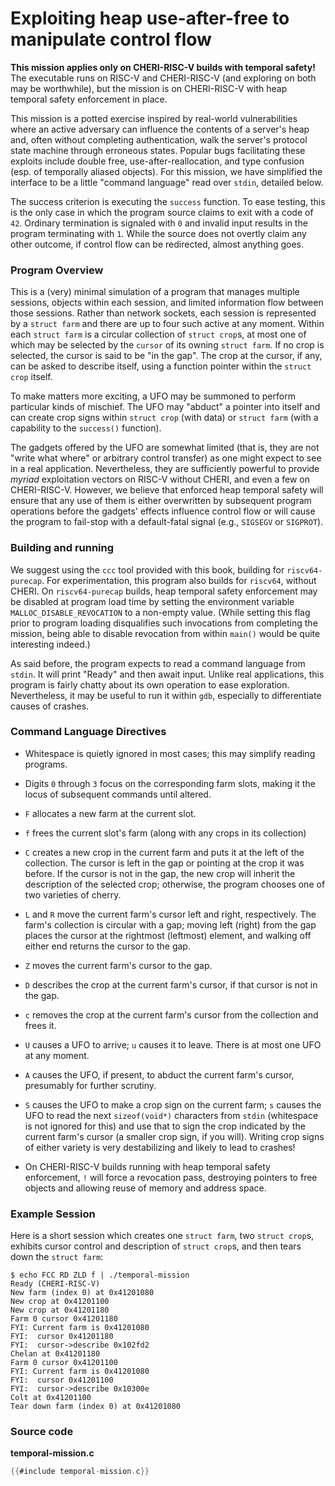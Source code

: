 # Exploiting heap use-after-free to manipulate control flow

**This mission applies only on CHERI-RISC-V builds with temporal safety!** The
executable runs on RISC-V and CHERI-RISC-V (and exploring on both may be
worthwhile), but the mission is on CHERI-RISC-V with heap temporal safety
enforcement in place.

This mission is a potted exercise inspired by real-world vulnerabilities where
an active adversary can influence the contents of a server's heap and, often
without completing authentication, walk the server's protocol state machine
through erroneous states. Popular bugs facilitating these exploits include
double free, use-after-reallocation, and type confusion (esp. of temporally
aliased objects). For this mission, we have simplified the interface to be a
little "command language" read over `stdin`, detailed below.

The success criterion is executing the `success` function. To ease testing,
this is the only case in which the program source claims to exit with a code of
`42`. Ordinary termination is signaled with `0` and invalid input results in
the program terminating with `1`. While the source does not overtly claim any
other outcome, if control flow can be redirected, almost anything goes.

### Program Overview

This is a (very) minimal simulation of a program that manages multiple
sessions, objects within each session, and limited information flow between
those sessions. Rather than network sockets, each session is represented by a
`struct farm` and there are up to four such active at any moment. Within each
`struct farm` is a circular collection of `struct crop`s, at most one of which
may be selected by the `cursor` of its owning `struct farm`. If no crop is
selected, the cursor is said to be "in the gap". The crop at the cursor, if
any, can be asked to describe itself, using a function pointer within the
`struct crop` itself.

To make matters more exciting, a UFO may be summoned to perform particular
kinds of mischief. The UFO may "abduct" a pointer into itself and can create
crop signs within `struct crop` (with data) or `struct farm` (with a capability
to the `success()` function).

The gadgets offered by the UFO are somewhat limited (that is, they are not
"write what where" or arbitrary control transfer) as one might expect to see in
a real application. Nevertheless, they are sufficiently powerful to provide
*myriad* exploitation vectors on RISC-V without CHERI, and even a few on
CHERI-RISC-V. However, we believe that enforced heap temporal safety will
ensure that any use of them is either overwritten by subsequent program
operations before the gadgets' effects influence control flow or will cause the
program to fail-stop with a default-fatal signal (e.g., `SIGSEGV` or
`SIGPROT`).

### Building and running

We suggest using the `ccc` tool provided with this book, building for
`riscv64-purecap`. For experimentation, this program also builds for
`riscv64`, without CHERI. On `riscv64-purecap` builds, heap temporal safety
enforcement may be disabled at program load time by setting the environment
variable `MALLOC_DISABLE_REVOCATION` to a non-empty value. (While setting this
flag prior to program loading disqualifies such invocations from completing the
mission, being able to disable revocation from within `main()` would be quite
interesting indeed.)

As said before, the program expects to read a command language from `stdin`.
It will print "Ready" and then await input. Unlike real applications, this
program is fairly chatty about its own operation to ease exploration.
Nevertheless, it may be useful to run it within `gdb`, especially to
differentiate causes of crashes.

### Command Language Directives

* Whitespace is quietly ignored in most cases; this may simplify reading
  programs.

* Digits `0` through `3` focus on the corresponding farm slots, making it the
  locus of subsequent commands until altered.

* `F` allocates a new farm at the current slot.

* `f` frees the current slot's farm (along with any crops in its collection)

* `C` creates a new crop in the current farm and puts it at the left of the
  collection. The cursor is left in the gap or pointing at the crop it was
  before. If the cursor is not in the gap, the new crop will inherit the
  description of the selected crop; otherwise, the program chooses one of two
  varieties of cherry.

* `L` and `R` move the current farm's cursor left and right, respectively. The
  farm's collection is circular with a gap; moving left (right) from the gap
  places the cursor at the rightmost (leftmost) element, and walking off either
  end returns the cursor to the gap.

* `Z` moves the current farm's cursor to the gap.

* `D` describes the crop at the current farm's cursor, if that cursor is not in
  the gap.

* `c` removes the crop at the current farm's cursor from the collection and
  frees it.

* `U` causes a UFO to arrive; `u` causes it to leave. There is at most one UFO
  at any moment.

* `A` causes the UFO, if present, to abduct the current farm's cursor,
  presumably for further scrutiny.

* `S` causes the UFO to make a crop sign on the current farm; `s` causes the
  UFO to read the next `sizeof(void*)` characters from `stdin` (whitespace is
  not ignored for this) and use that to sign the crop indicated by the current
  farm's cursor (a smaller crop sign, if you will). Writing crop signs of
  either variety is very destabilizing and likely to lead to crashes!

* On CHERI-RISC-V builds running with heap temporal safety enforcement, `!`
  will force a revocation pass, destroying pointers to free objects and
  allowing reuse of memory and address space.

### Example Session

Here is a short session which creates one `struct farm`, two `struct crop`s,
exhibits cursor control and description of `struct crop`s, and then tears down
the `struct farm`:
```
$ echo FCC RD ZLD f | ./temporal-mission
Ready (CHERI-RISC-V)
New farm (index 0) at 0x41201080
New crop at 0x41201100
New crop at 0x41201180
Farm 0 cursor 0x41201180
FYI: Current farm is 0x41201080
FYI:  cursor 0x41201180
FYI:  cursor->describe 0x102fd2
Chelan at 0x41201180
Farm 0 cursor 0x41201100
FYI: Current farm is 0x41201080
FYI:  cursor 0x41201100
FYI:  cursor->describe 0x10300e
Colt at 0x41201100
Tear down farm (index 0) at 0x41201080
```

### Source code

**temporal-mission.c**
```C
{{#include temporal-mission.c}}
```
